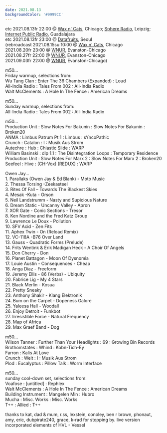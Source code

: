 ```yaml
---
date: 2021.08.13
backgroundColor: '#9999CC'
---
```


etc 2021.08.13fr 22:00 @ [Wax n' Cats](http://www.twitch.tv/waxncats), Chicago; [](http://www.youtube.com/maindrainstudios/)[Sphere Radio](http://www.sphere-radio.net/), Leipzig; [Internet Public Radio](https://www.youtube.com/maindrainstudios), Guadalajara  
etc 2021.08.13fr 23:00 @ [Datafruits](http://www.datafruits.fm/), Seoul  
(rebroadcast 2021.08.15su 10:00 @ [Wax n' Cats](http://www.twitch.tv/waxncats), Chicago  
2021.08.20fr 23:00 @ [WNUR](http://www.wnur.org/), Evanston-Chicago  
2021.08.27fr 22:00 @ [WNUR](http://www.wnur.org/), Evanston-Chicago  
2021.09.03fr 22:00 @ [WNUR](http://www.wnur.org/), Evanston-Chicago)  


m50...  
Friday warmup, selections from:  
Wu Tang Clan : Enter The 36 Chambers (Expanded) : Loud  
All-India Radio : Tales From 002 : All-India Radio  
Walt McClements : A Hole In The Fence : American Dreams  

m50...  
Sunday warmup, selections from:  
All-India Radio : Tales From 002 : All-India Radio  

m50...  
Production Unit : Slow Notes For Bakunin : Slow Notes For Bakunin : Broken20  
ANMA : Limbus Patrum Pt 1 : Limbus : sYncoPathic  
Crunch : Catalon : I : Musik Aus Strom  
Autechre : Hub : Chiastic Slide : WARP  
William Basinski : dlp 1.1 : The Disintegration Loops : Temporary Residence  
Production Unit : Slow Notes For Marx 2 : Slow Notes For Marx 2 : Broken20  
Seefeel : Hive : (CH-Vox) (REDUX) : WARP  

Owen Jay...  
1\. Parallaks (Owen Jay & Ed Blank) - Moto Music  
2\. Thessa Torsing -Zeekasteel  
3\. Rites Of Fall – Towards The Blackest Skies  
4\. Mesak -Kuta - Orson  
5\. Neil Landstrumm - Nasty and Supicious Nature  
6\. Dream Static - Uncanny Valley - Apron  
7\. XOR Gate - Conic Sections - Tresor  
8\. Ken Nordine and the Fred Katz Group  
9\. Lawrence Le Doux - Pollution  
10\. SFV Acid - Zen Fits  
11\. Aphex Twin - On (Reload Remix)  
12\. VC-118A -B76 Over Land  
13\. Gauss - Quadratic Forms (Prelude)  
14\. Frits Wentink & Erik Madigan Heck - A Choir Of Angels  
15\. Don Cherry - Don  
16\. Planet Battagon - Moon Of Dysnomia  
17\. Louie Austin - Consequences - Cheap  
18\. Anga Diaz - Freeform  
19\. Jeremy Ellis - 86 (Verbs) - Ubiquity  
20\. Fabrice Lig - My 4 Stars  
21\. Black Merlin - Kosua  
22\. Pretty Sneaky  
23\. Anthony Shakir - Klang Elektronik  
24\. Bum on the Carpet - Dopeness Galore  
25\. Yaleesa Hall - Woodall  
26\. Enjoy Detroit - Funkbot  
27\. Irresistible Force - Natural Frequency  
28\. Map of Africa  
29\. Max Graef Band - Dog  

m50...  
Wilson Tanner : Further Than Your Headlights : 69 : Growing Bin Records  
Brothomstates : Whind : Kobn-Tich-Ey  
Farron : Kalis At Love  
Crunch : Welt : I : Musik Aus Strom  
Plod : Eucalyptus : Pillow Talk : Worm Interface  

m50...  
sunday cool-down set, selections from:  
Voafose : \[untitled\] : Rephlex  
Walt McClements : A Hole In The Fence : American Dreams  
Building Instrument : Mangelen Min : Hubro  
Mucha : Misc. Works : Misc. Works  
T++ : Allied : T++  

thanks to kat, dad & mum, r.ss, lexstein, conoley, ben r brown, phonaut, amy, eric, dubpirate240, grace, k-rad for stopping by. live version incorporated elements of HVL - Vessel